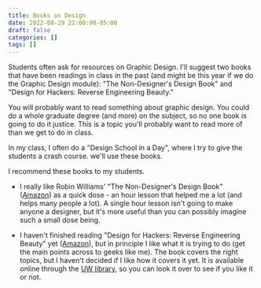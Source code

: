 ```yaml
---
title: Books on Design
date: 2022-08-29 22:00:00-05:00
draft: false
categories: []
tags: []
---
```


Students often ask for resources on Graphic Design. I'll suggest two books that have been readings in class in the past (and might be this year if we do the Graphic Design module): "The Non-Designer's Design Book" and "Design for Hackers: Reverse Engineering Beauty."

<!--more-->

You will probably want to read something about graphic design. You could do a whole graduate degree (and more) on the subject, so no one book is going to do it justice. This is a topic you'll probably want to read more of than we get to do in class.

In my class, I often do a "Design School in a Day", where I try to give the students a crash course. we'll use these books.

I recommend these books to my students.

* I really like Robin Williams' "The Non-Designer's Design Book" ([Amazon](http://amzn.to/2fe0V1g)) as a quick dose - an hour lesson that helped me a lot (and helps many people a lot). A single hour lesson isn't going to make anyone a designer, but it's more useful than you can possibly imagine such a small dose being.

* I haven't finished reading "Design for Hackers: Reverse Engineering Beauty" yet ([Amazon](http://amzn.to/2htsjZw)), but in principle I like what it is trying to do (get the main points across to geeks like me). The book covers the right topics, but I haven't decided if I like how it covers it yet. It is available online through the [UW library](https://search.library.wisc.edu/catalog/9911067745602121), so you can look it over to see if you like it or not.
